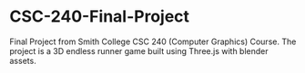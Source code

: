# CSC-240-Final-Project
Final Project from Smith College CSC 240 (Computer Graphics) Course. The project is a 3D endless runner game built using Three.js with blender assets.
